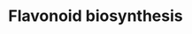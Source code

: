 ---
annotations:
- id: PW:0000522
  parent: classic metabolic pathway
  type: Pathway Ontology
  value: flavonoid biosynthetic pathway
authors:
- Gomez009
- Khanspers
- MaintBot
- MartijnVanIersel
- Egonw
- DeSl
- Eweitz
description: Flavonoids (or bioflavonoids) are a class of plant and fungal secondary
  metabolites.
last-edited: 2023-04-28
organisms:
- Arabidopsis thaliana
redirect_from:
- /index.php/Pathway:WP1538
- /instance/WP1538
- /instance/WP1538_r126393
revision: r126393
schema-jsonld:
- '@context': https://schema.org/
  '@id': https://wikipathways.github.io/pathways/WP1538.html
  '@type': Dataset
  creator:
    '@type': Organization
    name: WikiPathways
  description: Flavonoids (or bioflavonoids) are a class of plant and fungal secondary
    metabolites.
  keywords:
  - F3H
  - FLS
  - L-phenylalanine
  - PAL2
  - PAL3
  - PAL4
  - caffeic acid
  - caffeoyl-CoA
  - chalcones
  - cinnamic acid
  - cinnamoyl-CoA
  - coumaric acid
  - delphinidin
  - dihydroflavonols
  - dihydrokaempferol
  - dihydromyricetin
  - dihydrotricetin
  - eriodictyol
  - ferulic acid
  - feruloyl-CoA
  - flavones
  - kaempferol
  - myricetin
  - naringenin
  - naringenin chalcone
  - p-coumaroyl-CoA
  - phenylpropanoids
  - quercetin
  license: CC0
  name: Flavonoid biosynthesis
seo: CreativeWork
title: Flavonoid biosynthesis
wpid: WP1538
---